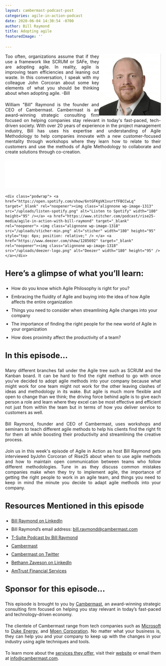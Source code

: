 ```yaml
---
layout: cambermast-podcast-post
categories: agile-in-action-podcast
date: 2020-06-04 14:30:54 -0700
author: Bill Raymond
title: Adopting agile
featuredImage: ''

---
```

<img src="/uploads/bill-raymond.png" style="float:right;" width="200"/>Too often, organizations assume that if they use a framework like SCRUM or SAFe, they are adopting agile. In reality, agile is improving team efficiencies and leaning out waste. In this conversation, I speak with my colleague John Corcoran about some key elements of what you should be thinking about when adopting agile. -Bill 

William "Bill" Raymond is the founder and CEO of Cambermast. Cambermast is an award-winning strategic consulting firm focused on helping companies stay relevant in today's fast-paced, tech-driven society. With over 20 years of experience in the project management industry, Bill has uses his expertise and understanding of Agile Methodology to help companies innovate with a new customer-focused mentality through workshops where they learn how to relate to their customers and use the methods of Agile Methodology to collaborate and create solutions through co-creation.

<iframe style="border: none" src="//html5-player.libsyn.com/embed/episode/id/14719652/height/90/theme/custom/thumbnail/yes/direction/backward/render-playlist/no/custom-color/87A93A/" height="90" width="100%" scrolling="no"  allowfullscreen webkitallowfullscreen mozallowfullscreen oallowfullscreen msallowfullscreen></iframe>

    <div class="podwrap"> <a href="https://open.spotify.com/show/6ntGFKgVK1vurtfFBCCwLq" target="_blank" rel="noopener"><img class="alignnone wp-image-1313" src="/uploads/listen-spotify.png" alt="Listen to Spotify" width="180" height="95" /></a> <a href="https://www.stitcher.com/podcast/rise25-media/agile-in-action-with-bill-raymond" target="_blank" rel="noopener"> <img class="alignnone wp-image-1318" src="/uploads/sticher-min.png" alt="sticher" width="180" height="95" style="top: 6px; position: relative;" /> </a> <a href="https://www.deezer.com/show/1285692" target="_blank" rel="noopener"><img class="alignnone wp-image-1318" src="/uploads/deezer-logo.png" alt="Deezer" width="180" height="95" /></a></div>

### **Here’s a glimpse of what you’ll learn:**

* How do you know which Agile Philosophy is right for you?
* Embracing the fluidity of Agile and buying into the idea of how Agile affects the entire organization
* Things you need to consider when streamlining Agile changes into your company
* The importance of finding the right people for the new world of Agile in your organization
* How does proximity affect the productivity of a team?

### **In this episode…**

Many different branches fall under the Agile tree such as SCRUM and the Kanban board. It can be hard to find the right method to go with once you’ve decided to adopt agile methods into your company because what might work for one team might not work for the other leaving clashes of ideas and methodology in its wake. But agile is much more flexible and open to change than we think; the driving force behind agile is to give each person a role and learn where they excel can be most effective and efficient not just from within the team but in terms of how you deliver service to customers as well.

Bill Raymond, founder and CEO of Cambermast, uses workshops and seminars to teach different agile methods to help his clients find the right fit for them all while boosting their productivity and streamlining the creative process.

Join us in this week's episode of Agile in Action as host Bill Raymond gets interviewed byJohn Corcoran of Rise25 about when to use agile methods and how to maintain open communication between teams who follow different methodologies. Tune in as they discuss common mistakes companies make when they try to implement agile, the importance of getting the right people to work in an agile team, and things you need to keep in mind the minute you decide to adapt agile methods into your company.

### **Resources Mentioned in this episode**

* [Bill Raymond on LinkedIn](https://www.linkedin.com/in/williamraymond)
* Bill Raymond’s email address: [bill.raymond@cambermast.com](mailto:bill.raymond@cambermast.com)
* [T-Suite Podcast by Bill Raymond](http://techgenix.com/podcast/the-t-suite/)
* [Cambermast](https://www.cambermast.com/)
* [Cambermast on Twitter](https://twitter.com/cambermast?lang=en)
* [Bethann Zaveson on LinkedIn](https://www.linkedin.com/in/bethannzaveson)
* [AmTrust Financial Services](https://amtrustfinancial.com/)

### **Sponsor for this episode...**

This episode is brought to you by [Cambermast](https://www.cambermast.com/), an award-winning strategic consulting firm focused on helping you stay relevant in today’s fast-paced and technology-driven economy.

The clientele of Cambermast range from tech companies such as [Microsoft](https://www.microsoft.com/en-ph) to [Duke Energy](https://www.duke-energy.com/home), and [Moen Corporation](https://www.moen.com/about-moen/moen-offices). No matter what your business is, they can help you and your company to keep up with the changes in your industry using agile techniques and tools.

To learn more about the [services they offer](https://www.cambermast.com/services/), visit their [website](http://www.cambermast.com) or email them at [info@cambermast.com](mailto:info@cambermast.com).

<style>ul{list-style:disc;padding-left:20px;}p{text-align:justify;margin-bottom:20px;} ul li{margin-bottom:10px;}h3{font-size:25px;} .featured-image-section .featured-image-secondary-div{padding:20px;}.featured-image-secondary{display:none;} .podcast-post-section img{margin-left:20px;}</style>